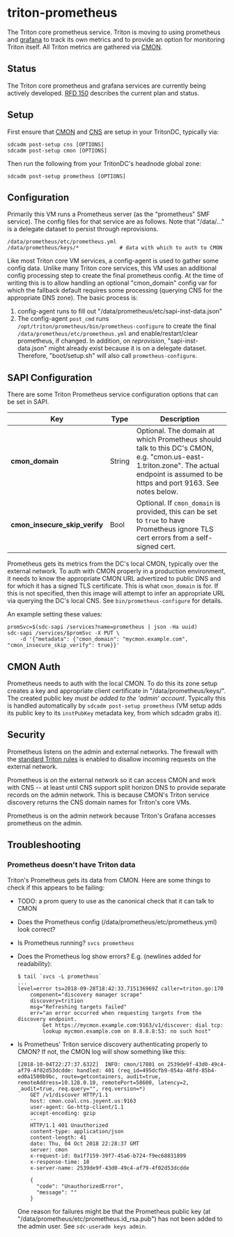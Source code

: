 # triton-prometheus

The Triton core prometheus service. Triton is moving to using prometheus
and [grafana](https://github.com/joyent/triton-grafana) to track its own
metrics and to provide an option for monitoring Triton itself. All Triton
metrics are gathered via [CMON](https://github.com/joyent/triton-cmon).


## Status

The Triton core prometheus and grafana services are currently being actively
developed. [RFD 150](https://github.com/joyent/rfd/tree/master/rfd/0150)
describes the current plan and status.


## Setup

First ensure that [CMON](https://github.com/joyent/triton-cmon) and
[CNS](https://github.com/joyent/triton-cns) are setup in your TritonDC,
typically via:

    sdcadm post-setup cns [OPTIONS]
    sdcadm post-setup cmon [OPTIONS]

Then run the following from your TritonDC's headnode global zone:

    sdcadm post-setup prometheus [OPTIONS]


## Configuration

Primarily this VM runs a Prometheus server (as the "prometheus" SMF service).
The config files for that service are as follows. Note that "/data/..." is a
delegate dataset to persist through reprovisions.

    /data/prometheus/etc/prometheus.yml
    /data/prometheus/keys/*             # data with which to auth to CMON

Like most Triton core VM services, a config-agent is used to gather some
config data. Unlike many Triton core services, this VM uses an additional
config processing step to create the final prometheus config. At the
time of writing this is to allow handling an optional "cmon_domain" config var
for which the fallback default requires some processing (querying CNS for
the appropriate DNS zone). The basic process is:

1. config-agent runs to fill out "/data/prometheus/etc/sapi-inst-data.json"
2. The config-agent `post_cmd` runs
   `/opt/triton/prometheus/bin/prometheus-configure` to create the final
   `/data/prometheus/etc/prometheus.yml` and enable/restart/clear prometheus,
   if changed. In addition, on *reprovision*, "sapi-inst-data.json" might
   already exist because it is on a delegate dataset. Therefore, "boot/setup.sh"
   will also call `prometheus-configure`.


## SAPI Configuration

There are some Triton Prometheus service configuration options that can be
set in SAPI.

| Key                              | Type   | Description |
| -------------------------------- | ------ | ----------- |
| **cmon\_domain**                 | String | Optional. The domain at which Prometheus should talk to this DC's CMON, e.g. "cmon.us-east-1.triton.zone". The actual endpoint is assumed to be https and port 9163. See notes below. |
| **cmon\_insecure\_skip\_verify** | Bool   | Optional. If `cmon_domain` is provided, this can be set to `true` to have Prometheus ignore TLS cert errors from a self-signed cert. |

Prometheus gets its metrics from the DC's local CMON, typically over the
external network. To auth with CMON properly in a production environment, it
needs to know the appropriate CMON URL advertized to public DNS and for which
it has a signed TLS certificate. This is what `cmon_domain` is for. If this is
not specified, then this image will attempt to infer an appropriate URL
via querying the DC's local CNS. See `bin/prometheus-configure` for details.


An example setting these values:

    promSvc=$(sdc-sapi /services?name=prometheus | json -Ha uuid)
    sdc-sapi /services/$promSvc -X PUT \
        -d '{"metadata": {"cmon_domain": "mycmon.example.com", "cmon_insecure_skip_verify": true}}'


## CMON Auth

Prometheus needs to auth with the local CMON. To do this its zone setup creates
a key and appropriate client certificate in "/data/prometheus/keys/". The
created public key *must be added to the 'admin' account*. Typically this is
handled automatically by `sdcadm post-setup prometheus` (VM setup adds its
public key to its `instPubKey` metadata key, from which sdcadm grabs it).


## Security

Prometheus listens on the admin and external networks. The firewall with the
[standard Triton rules](https://github.com/joyent/sdc-headnode/blob/34dbd8acd65523c844385a81239ea0a872750326/scripts/headnode.sh#L188-L228)
is enabled to disallow incoming requests on the external network.

Prometheus is on the external network so it can access CMON and work with CNS --
at least until CNS support split horizon DNS to provide separate records on the
admin network. This is because CMON's Triton service discovery returns the CNS
domain names for Triton's core VMs.

Prometheus is on the admin network because Triton's Grafana accesses prometheus
on the admin.


## Troubleshooting

### Prometheus doesn't have Triton data

Triton's Prometheus gets its data from CMON. Here are some things to check
if this appears to be failing:

- TODO: a prom query to use as the canonical check that it can talk to CMON

- Does the Prometheus config (/data/prometheus/etc/prometheus.yml) look correct?

- Is Prometheus running? `svcs prometheus`

- Does the Prometheus log show errors? E.g. (newlines added for readability):

    ```
    $ tail `svcs -L prometheus`
    ...
    level=error ts=2018-09-28T18:42:33.715136969Z caller=triton.go:170
        component="discovery manager scrape"
        discovery=trition
        msg="Refreshing targets failed"
        err="an error occurred when requesting targets from the discovery endpoint.
            Get https://mycmon.example.com:9163/v1/discover: dial tcp:
            lookup mycmon.example.com on 8.8.8.8:53: no such host"
    ```

- Is Prometheus' Triton service discovery authenticating properly to CMON? If
  not, the CMON log will show something like this:

    ```
    [2018-10-04T22:27:37.632Z]  INFO: cmon/17801 on 2539de9f-43d0-49c4-af79-4f02d53dcdde: handled: 401 (req_id=495dcfb9-054a-48fd-85b4-ed0a1500b9bc, route=getcontainers, audit=true, remoteAddress=10.128.0.10, remotePort=58600, latency=2, _audit=true, req.query="", req.version=*)
        GET /v1/discover HTTP/1.1
        host: cmon.coal.cns.joyent.us:9163
        user-agent: Go-http-client/1.1
        accept-encoding: gzip
        --
        HTTP/1.1 401 Unauthorized
        content-type: application/json
        content-length: 41
        date: Thu, 04 Oct 2018 22:28:37 GMT
        server: cmon
        x-request-id: 0a1f7159-39f7-45a6-b724-f9ec68831899
        x-response-time: 18
        x-server-name: 2539de9f-43d0-49c4-af79-4f02d53dcdde

        {
          "code": "UnauthorizedError",
          "message": ""
        }
    ```

    One reason for failures might be that the Prometheus public key
    (at "/data/prometheus/etc/prometheus.id_rsa.pub") has not been added to
    the admin user. See `sdc-useradm keys admin`.

